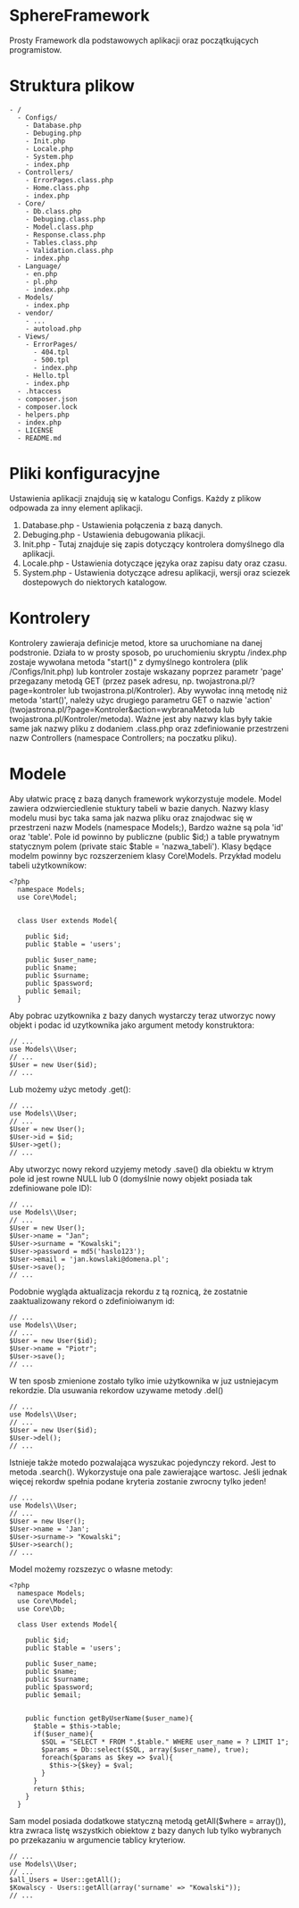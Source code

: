 # SphereFramework
Prosty Framework dla podstawowych aplikacji oraz początkujących programistow.

# Struktura plikow
```
- /
  - Configs/
    - Database.php
    - Debuging.php
    - Init.php
    - Locale.php
    - System.php
    - index.php
  - Controllers/
    - ErrorPages.class.php
    - Home.class.php
    - index.php
  - Core/
    - Db.class.php
    - Debuging.class.php
    - Model.class.php
    - Response.class.php
    - Tables.class.php
    - Validation.class.php
    - index.php
  - Language/
    - en.php
    - pl.php
    - index.php
  - Models/
    - index.php
  - vendor/
    - ...
    - autoload.php
  - Views/
    - ErrorPages/
      - 404.tpl
      - 500.tpl
      - index.php
    - Hello.tpl
    - index.php
  - .htaccess
  - composer.json
  - composer.lock
  - helpers.php
  - index.php
  - LICENSE
  - README.md
```

# Pliki konfiguracyjne
Ustawienia aplikacji znajdują się w katalogu Configs. Każdy z plikow odpowada za inny element aplikacji.
1. Database.php - Ustawienia połączenia z bazą danych.
2. Debuging.php - Ustawienia debugowania plikacji.
3. Init.php - Tutaj znajduje się zapis dotyczący kontrolera domyślnego dla aplikacji.
4. Locale.php - Ustawienia dotyczące języka oraz zapisu daty oraz czasu.
5. System.php - Ustawienia dotyczące adresu aplikacji, wersji oraz sciezek dostepowych do niektorych katalogow.

# Kontrolery
Kontrolery zawieraja definicje metod, ktore sa uruchomiane na danej podstronie. Działa to w prosty sposob, po uruchomieniu skryptu /index.php zostaje wywołana metoda "start()" z dymyślnego kontrolera (plik /Configs/Init.php) lub kontroler zostaje wskazany poprzez parametr 'page' przegazany metodą GET (przez pasek adresu, np. twojastrona.pl/?page=kontroler lub twojastrona.pl/Kontroler). Aby wywołac inną metodę niż metoda 'start()', należy użyc drugiego parametru GET o nazwie 'action' (twojastrona.pl/?page=Kontroler&action=wybranaMetoda lub twojastrona.pl/Kontroler/metoda). Ważne jest aby nazwy klas były takie same jak nazwy pliku z dodaniem .class.php oraz zdefiniowanie przestrzeni nazw Controllers (namespace Controllers; na poczatku pliku).

# Modele
Aby ułatwic pracę z bazą danych framework wykorzystuje modele. Model zawiera odzwierciedlenie stuktury tabeli w bazie danych. Nazwy klasy modelu musi byc taka sama jak nazwa pliku oraz znajodwac się w przestrzeni nazw Models (namespace Models;), Bardzo ważne są pola 'id' oraz 'table'. Pole id powinno by publiczne (public $id;) a table prywatnym statycznym polem (private staic $table = 'nazwa_tabeli'). Klasy będące modelm powinny byc rozszerzeniem klasy Core\\Models.
Przykład modelu tabeli użytkownikow:
```
<?php
  namespace Models;
  use Core\Model;


  class User extends Model{

    public $id;
    public $table = 'users';

    public $user_name;
    public $name;
    public $surname;
    public $password;
    public $email;
  }
```
Aby pobrac uzytkownika z bazy danych wystarczy teraz utworzyc nowy objekt i podac id uzytkownika jako argument metody konstruktora:
```
// ...
use Models\\User;
// ...
$User = new User($id);
// ...
```
Lub możemy użyc metody .get():
```
// ...
use Models\\User;
// ...
$User = new User();
$User->id = $id;
$User->get();
// ...
```
Aby utworzyc nowy rekord uzyjemy metody .save() dla obiektu w ktrym pole id jest rowne NULL lub 0 (domyślnie nowy objekt posiada tak zdefiniowane pole ID):
```
// ...
use Models\\User;
// ...
$User = new User();
$User->name = "Jan";
$User->surname = "Kowalski";
$User->password = md5('haslo123');
$User->email = 'jan.kowslaki@domena.pl';
$User->save();
// ...
```
Podobnie wygląda aktualizacja rekordu z tą roznicą, że zostatnie zaaktualizowany rekord o zdefinioiwanym id:
```
// ...
use Models\\User;
// ...
$User = new User($id);
$User->name = "Piotr";
$User->save();
// ...
```
W ten sposb zmienione zostało tylko imie użytkownika w juz ustniejacym rekordzie.
Dla usuwania rekordow uzywame metody .del()
```
// ...
use Models\\User;
// ...
$User = new User($id);
$User->del();
// ...
```

Istnieje także motedo pozwalająca wyszukac pojedynczy rekord. Jest to metoda .search(). Wykorzystuje ona pale zawierające wartosc. Jeśli jednak więcej rekordw spełnia podane kryteria zostanie zwrocny tylko jeden!
```
// ...
use Models\\User;
// ...
$User = new User();
$User->name = 'Jan';
$User->surname-> "Kowalski";
$User->search();
// ...
```
Model możemy rozszezyc o własne metody:
```
<?php
  namespace Models;
  use Core\Model;
  use Core\Db;

  class User extends Model{

    public $id;
    public $table = 'users';

    public $user_name;
    public $name;
    public $surname;
    public $password;
    public $email;


    public function getByUserName($user_name){
      $table = $this->table;
      if($user_name){
        $SQL = "SELECT * FROM ".$table." WHERE user_name = ? LIMIT 1";
        $params = Db::select($SQL, array($user_name), true);
        foreach($params as $key => $val){
          $this->{$key} = $val;
        }
      }
      return $this;
    }
  }
```
Sam model posiada dodatkowe statyczną metodą getAll($where = array()), ktra zwraca listę wszystkich obiektow z bazy danych lub tylko wybranych po przekazaniu w argumencie tablicy kryteriow.
```
// ...
use Models\\User;
// ...
$all_Users = User::getAll();
$Kowalscy - Users::getAll(array('surname' => "Kowalski"));
// ...
```
